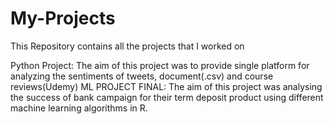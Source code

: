 # My-Projects
This Repository contains all the projects that I worked on

Python Project: The aim of this project was to provide single platform for analyzing the sentiments of tweets, document(.csv) and course reviews(Udemy) 
ML PROJECT FINAL: The aim of this project was analysing the success of bank campaign for their term deposit product using different machine learning algorithms in R. 

